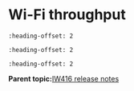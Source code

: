 # Wi-Fi throughput


```{include} ../topics/throughput_test_setup_01.md
:heading-offset: 2
```

```{include} ../topics/sta_throughput_01.md
:heading-offset: 2
```

```{include} ../topics/mobile_ap_throughput_01.md
:heading-offset: 2
```

**Parent topic:**[IW416 release notes](../topics/iw416-release-notes.md)

